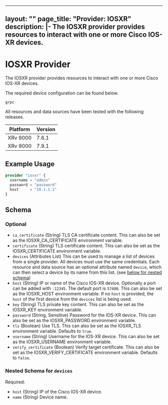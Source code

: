 
---
layout: ""
page_title: "Provider: IOSXR"
description: |-
  The IOSXR provider provides resources to interact with one or more Cisco IOS-XR devices.
---

# IOSXR Provider

The IOSXR provider provides resources to interact with one or more Cisco IOS-XR devices.

The required device configuration can be found below.

```
grpc
```

All resources and data sources have been tested with the following releases.

| Platform | Version |
| -------- | ------- |
| XRv 9000 | 7.6.1   |
| XRv 9000 | 7.9.1   |

## Example Usage

```terraform
provider "iosxr" {
  username = "admin"
  password = "password"
  host     = "10.1.1.1"
}
```

<!-- schema generated by tfplugindocs -->
## Schema

### Optional

- `ca_certificate` (String) TLS CA certificate content. This can also be set as the IOSXR_CA_CERTIFICATE environment variable.
- `certificate` (String) TLS certificate content. This can also be set as the IOSXR_CERTIFICATE environment variable.
- `devices` (Attributes List) This can be used to manage a list of devices from a single provider. All devices must use the same credentials. Each resource and data source has an optional attribute named `device`, which can then select a device by its name from this list. (see [below for nested schema](#nestedatt--devices))
- `host` (String) IP or name of the Cisco IOS-XR device. Optionally a port can be added with `:12345`. The default port is `57400`. This can also be set as the IOSXR_HOST environment variable. If no `host` is provided, the `host` of the first device from the `devices` list is being used.
- `key` (String) TLS private key content. This can also be set as the IOSXR_KEY environment variable.
- `password` (String, Sensitive) Password for the IOS-XR device. This can also be set as the IOSXR_PASSWORD environment variable.
- `tls` (Boolean) Use TLS. This can also be set as the IOSXR_TLS environment variable. Defaults to `true`.
- `username` (String) Username for the IOS-XR device. This can also be set as the IOSXR_USERNAME environment variable.
- `verify_certificate` (Boolean) Verify target certificate. This can also be set as the IOSXR_VERIFY_CERTIFICATE environment variable. Defaults to `false`.

<a id="nestedatt--devices"></a>
### Nested Schema for `devices`

Required:

- `host` (String) IP of the Cisco IOS-XR device.
- `name` (String) Device name.